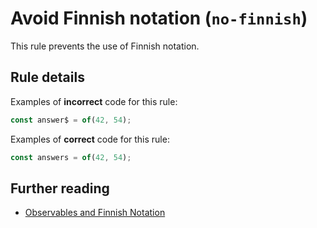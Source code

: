 # Avoid Finnish notation (`no-finnish`)

This rule prevents the use of Finnish notation.

## Rule details

Examples of **incorrect** code for this rule:

```ts
const answer$ = of(42, 54);
```

Examples of **correct** code for this rule:

```ts
const answers = of(42, 54);
```

## Further reading

- [Observables and Finnish Notation](https://medium.com/@benlesh/observables-and-finnish-notation-df8356ed1c9b)
